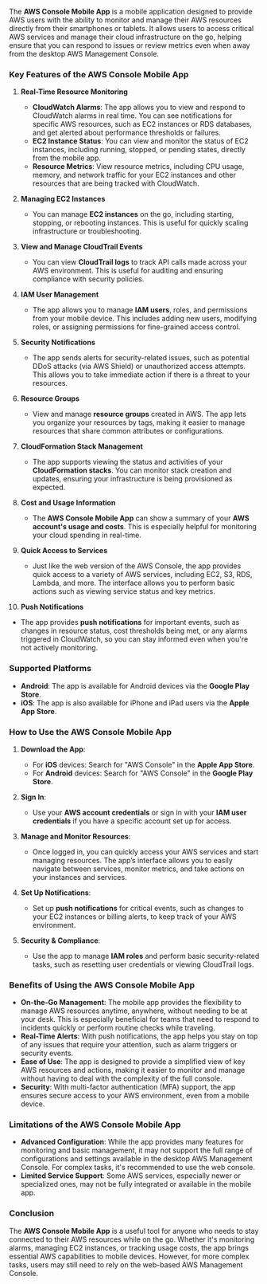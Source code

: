 The **AWS Console Mobile App** is a mobile application designed to provide AWS users with the ability to monitor and manage their AWS resources directly from their smartphones or tablets. It allows users to access critical AWS services and manage their cloud infrastructure on the go, helping ensure that you can respond to issues or review metrics even when away from the desktop AWS Management Console.

### Key Features of the AWS Console Mobile App

1. **Real-Time Resource Monitoring**
   - **CloudWatch Alarms**: The app allows you to view and respond to CloudWatch alarms in real time. You can see notifications for specific AWS resources, such as EC2 instances or RDS databases, and get alerted about performance thresholds or failures.
   - **EC2 Instance Status**: You can view and monitor the status of EC2 instances, including running, stopped, or pending states, directly from the mobile app.
   - **Resource Metrics**: View resource metrics, including CPU usage, memory, and network traffic for your EC2 instances and other resources that are being tracked with CloudWatch.

2. **Managing EC2 Instances**
   - You can manage **EC2 instances** on the go, including starting, stopping, or rebooting instances. This is useful for quickly scaling infrastructure or troubleshooting.
   
3. **View and Manage CloudTrail Events**
   - You can view **CloudTrail logs** to track API calls made across your AWS environment. This is useful for auditing and ensuring compliance with security policies.

4. **IAM User Management**
   - The app allows you to manage **IAM users**, roles, and permissions from your mobile device. This includes adding new users, modifying roles, or assigning permissions for fine-grained access control.
   
5. **Security Notifications**
   - The app sends alerts for security-related issues, such as potential DDoS attacks (via AWS Shield) or unauthorized access attempts. This allows you to take immediate action if there is a threat to your resources.
   
6. **Resource Groups**
   - View and manage **resource groups** created in AWS. The app lets you organize your resources by tags, making it easier to manage resources that share common attributes or configurations.

7. **CloudFormation Stack Management**
   - The app supports viewing the status and activities of your **CloudFormation stacks**. You can monitor stack creation and updates, ensuring your infrastructure is being provisioned as expected.

8. **Cost and Usage Information**
   - The **AWS Console Mobile App** can show a summary of your **AWS account's usage and costs**. This is especially helpful for monitoring your cloud spending in real-time.

9. **Quick Access to Services**
   - Just like the web version of the AWS Console, the app provides quick access to a variety of AWS services, including EC2, S3, RDS, Lambda, and more. The interface allows you to perform basic actions such as viewing service status and key metrics.

10. **Push Notifications**
   - The app provides **push notifications** for important events, such as changes in resource status, cost thresholds being met, or any alarms triggered in CloudWatch, so you can stay informed even when you're not actively monitoring.

### Supported Platforms

- **Android**: The app is available for Android devices via the **Google Play Store**.
- **iOS**: The app is also available for iPhone and iPad users via the **Apple App Store**.

### How to Use the AWS Console Mobile App

1. **Download the App**:
   - For **iOS** devices: Search for "AWS Console" in the **Apple App Store**.
   - For **Android** devices: Search for "AWS Console" in the **Google Play Store**.

2. **Sign In**:
   - Use your **AWS account credentials** or sign in with your **IAM user credentials** if you have a specific account set up for access.
   
3. **Manage and Monitor Resources**:
   - Once logged in, you can quickly access your AWS services and start managing resources. The app’s interface allows you to easily navigate between services, monitor metrics, and take actions on your instances and services.

4. **Set Up Notifications**:
   - Set up **push notifications** for critical events, such as changes to your EC2 instances or billing alerts, to keep track of your AWS environment.

5. **Security & Compliance**:
   - Use the app to manage **IAM roles** and perform basic security-related tasks, such as resetting user credentials or viewing CloudTrail logs.

### Benefits of Using the AWS Console Mobile App

- **On-the-Go Management**: The mobile app provides the flexibility to manage AWS resources anytime, anywhere, without needing to be at your desk. This is especially beneficial for teams that need to respond to incidents quickly or perform routine checks while traveling.
- **Real-Time Alerts**: With push notifications, the app helps you stay on top of any issues that require your attention, such as alarm triggers or security events.
- **Ease of Use**: The app is designed to provide a simplified view of key AWS resources and actions, making it easier to monitor and manage without having to deal with the complexity of the full console.
- **Security**: With multi-factor authentication (MFA) support, the app ensures secure access to your AWS environment, even from a mobile device.

### Limitations of the AWS Console Mobile App

- **Advanced Configuration**: While the app provides many features for monitoring and basic management, it may not support the full range of configurations and settings available in the desktop AWS Management Console. For complex tasks, it's recommended to use the web console.
- **Limited Service Support**: Some AWS services, especially newer or specialized ones, may not be fully integrated or available in the mobile app.

### Conclusion

The **AWS Console Mobile App** is a useful tool for anyone who needs to stay connected to their AWS resources while on the go. Whether it's monitoring alarms, managing EC2 instances, or tracking usage costs, the app brings essential AWS capabilities to mobile devices. However, for more complex tasks, users may still need to rely on the web-based AWS Management Console.
